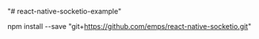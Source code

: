 "# react-native-socketio-example"

npm install --save "git+https://github.com/emps/react-native-socketio.git"
